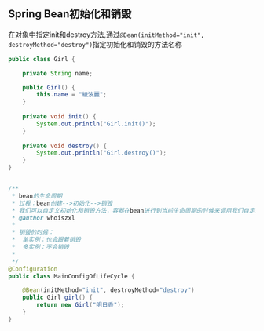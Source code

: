 ## Spring Bean初始化和销毁
在对象中指定init和destroy方法,通过`@Bean(initMethod="init", destroyMethod="destroy")`指定初始化和销毁的方法名称

```java
public class Girl {

	private String name;

	public Girl() {
		this.name = "綾波麗";
	}
	
	private void init() {
		System.out.println("Girl.init()");
	}
	
	private void destroy() {
		System.out.println("Girl.destroy()");
	}
}


/**
 * bean的生命周期
 * 过程：bean创建-->初始化-->销毁
 * 我们可以自定义初始化和销毁方法，容器在bean进行到当前生命周期的时候来调用我们自定义的初始化和销毁方法
 * @author whoiszxl
 *
 * 销毁的时候：
 * 	单实例：也会跟着销毁
 * 	多实例：不会销毁
 * 
 */
@Configuration
public class MainConfigOfLifeCycle {

	@Bean(initMethod="init", destroyMethod="destroy")
	public Girl girl() {
		return new Girl("明日香");
	}
}
```